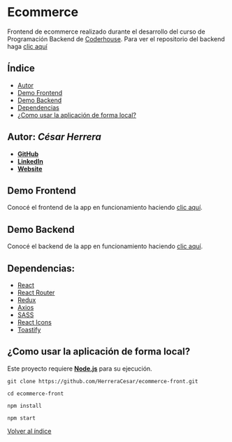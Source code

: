 # Ecommerce

Frontend de ecommerce realizado durante el desarrollo del curso de Programación Backend de [Coderhouse](https://www.coderhouse.com/).
Para ver el repositorio del backend haga [clic aquí](https://github.com/HerreraCesar/ecommerce)

## Índice <a name="indice"></a>

- [Autor](#1)
- [Demo Frontend](#2)
- [Demo Backend](#3)
- [Dependencias](#4)
- [¿Como usar la aplicación de forma local?](#5)

## Autor: *César Herrera* <a name="1"></a>

* **[GitHub](https://github.com/HerreraCesar/)**
* **[LinkedIn](https://www.linkedin.com/in/herrera-cesar/)**
* **[Website](https://herreracesar.site/)**

## Demo Frontend <a name="2"></a>

Conocé el frontend de la app en funcionamiento haciendo [clic aquí](https://ecommerce-mitienda.netlify.app/).

## Demo Backend <a name="3"></a>

Conocé el backend de la app en funcionamiento haciendo [clic aquí](https://ecommerce-mitienda.herokuapp.com/).

## Dependencias: <a name="4"></a>

- [React](https://es.reactjs.org/)
- [React Router](https://reactrouter.com/)
- [Redux](https://redux.js.org/)
- [Axios](https://axios-http.com/)
- [SASS](https://sass-lang.com/)
- [React Icons](https://react-icons.github.io/react-icons)
- [Toastify](https://fkhadra.github.io/react-toastify/introduction)

## ¿Como usar la aplicación de forma local? <a name="5"></a>

Este proyecto requiere **[Node.js](https://nodejs.org/)** para su ejecución.

```
git clone https://github.com/HerreraCesar/ecommerce-front.git
```
```
cd ecommerce-front
```
```
npm install
```
```
npm start
```

[Volver al índice](#indice)